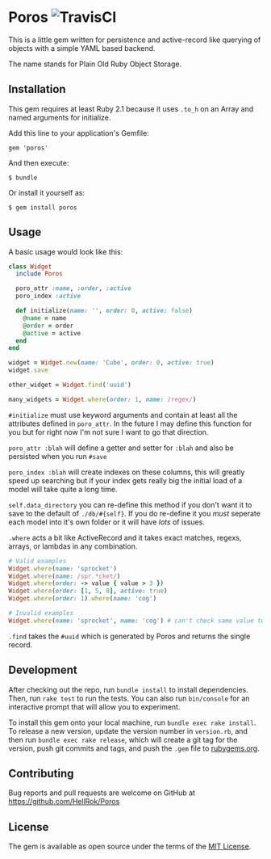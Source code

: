 # Poros ![TravisCI](https://travis-ci.org/HellRok/Poros.svg?branch=master)

This is a little gem written for persistence and active-record like querying of
objects with a simple YAML based backend.

The name stands for Plain Old Ruby Object Storage.

## Installation

This gem requires at least Ruby 2.1 because it uses `.to_h` on an Array and
named arguments for initialize.

Add this line to your application's Gemfile:

```gem 'poros' ```

And then execute:

    $ bundle

Or install it yourself as:

    $ gem install poros

## Usage

A basic usage would look like this:

```ruby
class Widget
  include Poros

  poro_attr :name, :order, :active
  poro_index :active

  def initialize(name: '', order: 0, active: false)
    @name = name
    @order = order
    @active = active
  end
end

widget = Widget.new(name: 'Cube', order: 0, active: true)
widget.save

other_widget = Widget.find('uuid')

many_widgets = Widget.where(order: 1, name: /regex/)
```

`#initialize` must use keyword arguments and contain at least all the
attributes defined in `poro_attr`. In the future I may define this function for
you but for right now I'm not sure I want to go that direction.

`poro_attr :blah` will define a getter and setter for `:blah` and also be persisted when you run `#save`

`poro_index :blah` will create indexes on these columns, this will greatly
speed up searching but if your index gets really big the initial load of a
model will take quite a long time.

`self.data_directory` you can re-define this method if you don't want it to
save to the default of `./db/#{self}`. If you do re-define it you _must_
seperate each model into it's own folder or it will have _lots_ of issues.

`.where` acts a bit like ActiveRecord and it takes exact matches, regexs, arrays, or
lambdas in any combination.

```ruby
# Valid examples
Widget.where(name: 'sprocket')
Widget.where(name: /spr.*cket/)
Widget.where(order: -> value { value > 3 })
Widget.where(order: [1, 5, 8], active: true)
Widget.where(order: 1).where(name: 'cog')

# Invalid examples
Widget.where(name: 'sprocket', name: 'cog') # can't check same value twice, use arrays
```


`.find` takes the `#uuid` which is generated by Poros and returns the single record.

## Development

After checking out the repo, run `bundle install` to install dependencies. Then, run
`rake test` to run the tests. You can also run `bin/console` for an interactive
prompt that will allow you to experiment.

To install this gem onto your local machine, run `bundle exec rake install`. To
release a new version, update the version number in `version.rb`, and then run
`bundle exec rake release`, which will create a git tag for the version, push
git commits and tags, and push the `.gem` file to
[rubygems.org](https://rubygems.org).

## Contributing

Bug reports and pull requests are welcome on GitHub at
https://github.com/HellRok/Poros

## License

The gem is available as open source under the terms of the [MIT
License](https://opensource.org/licenses/MIT).
